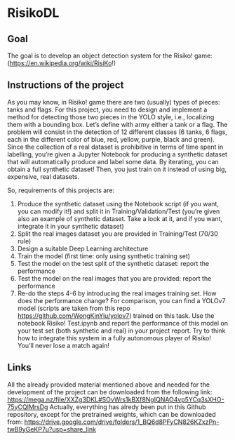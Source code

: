 # RisikoDL

## Goal
The goal is to develop an object detection system for the Risiko! game:
(https://en.wikipedia.org/wiki/RisiKo!)

## Instructions of the project
As you may know, in Risiko! game there are two (usually) types of pieces:
tanks and flags.
For this project, you need to design and implement a method for detecting
those two pieces in the YOLO style, i.e., localizing them with a bounding box.
Let’s define with army either a tank or a flag. The problem will consist in the
detection of 12 different classes (6 tanks, 6 flags, each in the different color of
blue, red, yellow, purple, black and green).
Since the collection of a real dataset is prohibitive in terms of time spent in
labelling, you’re given a Jupyter Notebook for producing a synthetic dataset
that will automatically produce and label some data.
By iterating, you can obtain a full synthetic dataset! Then, you just train on it
instead of using big, expensive, real datasets.

So, requirements of this projects are:
1) Produce the synthetic dataset using the Notebook script (if you want, you can modify it!) and split it in Training/Validation/Test
(you’re given also an example of synthetic dataset. Take a look at it, and if you want, integrate it in your synthetic dataset)
2) Split the real images dataset you are provided in Training/Test (70/30 rule)
3) Design a suitable Deep Learning architecture
4) Train the model (first time: only using synthetic training set)
5) Test the model on the test split of the synthetic dataset: report the performance
6) Test the model on the real images that you are provided: report the performance
7) Re-do the steps 4-6 by introducing the real images training set. How does the performance change?
For comparison, you can find a YOLOv7 model (scripts are taken from this repo https://github.com/WongKinYiu/yolov7) trained on this
task. Use the notebook Risiko! Test.ipynb and report the performance of this model on your test set (both synthetic and real) in your project
report.
Try to think how to integrate this system in a fully autonomous player of Risiko! You’ll never lose a match again!

## Links
All the already provided material mentioned above and needed for the development of the project can be downloaded from the following link:
https://mega.nz/file/XXZg3DKL#SOvWrs1kBXf8NgIQNAO4vp5YCq3sXHO-75yCQIMrsDg
Actually, everything has alredy been put in this Github repository, except for the pretrained weights, which can be downloaded from:
https://drive.google.com/drive/folders/1_BQ6d8PFyCN826KZxzPn-twB9yGeKP7u?usp=share_link
